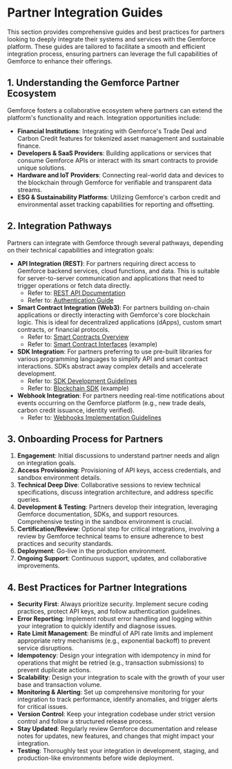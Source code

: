 # Partner Integration Guides

This section provides comprehensive guides and best practices for partners looking to deeply integrate their systems and services with the Gemforce platform. These guides are tailored to facilitate a smooth and efficient integration process, ensuring partners can leverage the full capabilities of Gemforce to enhance their offerings.

## 1. Understanding the Gemforce Partner Ecosystem

Gemforce fosters a collaborative ecosystem where partners can extend the platform's functionality and reach. Integration opportunities include:

*   **Financial Institutions**: Integrating with Gemforce's Trade Deal and Carbon Credit features for tokenized asset management and sustainable finance.
*   **Developers & SaaS Providers**: Building applications or services that consume Gemforce APIs or interact with its smart contracts to provide unique solutions.
*   **Hardware and IoT Providers**: Connecting real-world data and devices to the blockchain through Gemforce for verifiable and transparent data streams.
*   **ESG & Sustainability Platforms**: Utilizing Gemforce's carbon credit and environmental asset tracking capabilities for reporting and offsetting.

## 2. Integration Pathways

Partners can integrate with Gemforce through several pathways, depending on their technical capabilities and integration goals:

*   **API Integration (REST)**: For partners requiring direct access to Gemforce backend services, cloud functions, and data. This is suitable for server-to-server communication and applications that need to trigger operations or fetch data directly.
    *   Refer to: [REST API Documentation](../integrator-guide/rest-api.md)
    *   Refer to: [Authentication Guide](../integrator-guide/authentication.md)
*   **Smart Contract Integration (Web3)**: For partners building on-chain applications or directly interacting with Gemforce's core blockchain logic. This is ideal for decentralized applications (dApps), custom smart contracts, or financial protocols.
    *   Refer to: [Smart Contracts Overview](../integrator-guide/smart-contracts.md)
    *   Refer to: [Smart Contract Interfaces](../smart-contracts/interfaces/iattribute.md) (example)
*   **SDK Integration**: For partners preferring to use pre-built libraries for various programming languages to simplify API and smart contract interactions. SDKs abstract away complex details and accelerate development.
    *   Refer to: [SDK Development Guidelines](sdk-development-guidelines.md)
    *   Refer to: [Blockchain SDK](../sdk-libraries/blockchain.md) (example)
*   **Webhook Integration**: For partners needing real-time notifications about events occurring on the Gemforce platform (e.g., new trade deals, carbon credit issuance, identity verified).
    *   Refer to: [Webhooks Implementation Guidelines](webhook-implementation-guidelines.md)

## 3. Onboarding Process for Partners

1.  **Engagement**: Initial discussions to understand partner needs and align on integration goals.
2.  **Access Provisioning**: Provisioning of API keys, access credentials, and sandbox environment details.
3.  **Technical Deep Dive**: Collaborative sessions to review technical specifications, discuss integration architecture, and address specific queries.
4.  **Development & Testing**: Partners develop their integration, leveraging Gemforce documentation, SDKs, and support resources. Comprehensive testing in the sandbox environment is crucial.
5.  **Certification/Review**: Optional step for critical integrations, involving a review by Gemforce technical teams to ensure adherence to best practices and security standards.
6.  **Deployment**: Go-live in the production environment.
7.  **Ongoing Support**: Continuous support, updates, and collaborative improvements.

## 4. Best Practices for Partner Integrations

*   **Security First**: Always prioritize security. Implement secure coding practices, protect API keys, and follow authentication guidelines.
*   **Error Reporting**: Implement robust error handling and logging within your integration to quickly identify and diagnose issues.
*   **Rate Limit Management**: Be mindful of API rate limits and implement appropriate retry mechanisms (e.g., exponential backoff) to prevent service disruptions.
*   **Idempotency**: Design your integration with idempotency in mind for operations that might be retried (e.g., transaction submissions) to prevent duplicate actions.
*   **Scalability**: Design your integration to scale with the growth of your user base and transaction volume.
*   **Monitoring & Alerting**: Set up comprehensive monitoring for your integration to track performance, identify anomalies, and trigger alerts for critical issues.
*   **Version Control**: Keep your integration codebase under strict version control and follow a structured release process.
*   **Stay Updated**: Regularly review Gemforce documentation and release notes for updates, new features, and changes that might impact your integration.
*   **Testing**: Thoroughly test your integration in development, staging, and production-like environments before wide deployment.